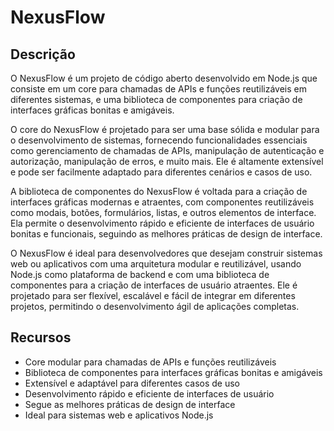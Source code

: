 # NexusFlow

## Descrição

O NexusFlow é um projeto de código aberto desenvolvido em Node.js que consiste em um core para chamadas de APIs e funções reutilizáveis em diferentes sistemas, e uma biblioteca de componentes para criação de interfaces gráficas bonitas e amigáveis.

O core do NexusFlow é projetado para ser uma base sólida e modular para o desenvolvimento de sistemas, fornecendo funcionalidades essenciais como gerenciamento de chamadas de APIs, manipulação de autenticação e autorização, manipulação de erros, e muito mais. Ele é altamente extensível e pode ser facilmente adaptado para diferentes cenários e casos de uso.

A biblioteca de componentes do NexusFlow é voltada para a criação de interfaces gráficas modernas e atraentes, com componentes reutilizáveis como modais, botões, formulários, listas, e outros elementos de interface. Ela permite o desenvolvimento rápido e eficiente de interfaces de usuário bonitas e funcionais, seguindo as melhores práticas de design de interface.

O NexusFlow é ideal para desenvolvedores que desejam construir sistemas web ou aplicativos com uma arquitetura modular e reutilizável, usando Node.js como plataforma de backend e com uma biblioteca de componentes para a criação de interfaces de usuário atraentes. Ele é projetado para ser flexível, escalável e fácil de integrar em diferentes projetos, permitindo o desenvolvimento ágil de aplicações completas.

## Recursos

- Core modular para chamadas de APIs e funções reutilizáveis
- Biblioteca de componentes para interfaces gráficas bonitas e amigáveis
- Extensível e adaptável para diferentes casos de uso
- Desenvolvimento rápido e eficiente de interfaces de usuário
- Segue as melhores práticas de design de interface
- Ideal para sistemas web e aplicativos Node.js
